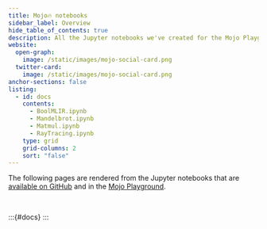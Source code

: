 ```yaml
---
title: Mojo🔥 notebooks
sidebar_label: Overview
hide_table_of_contents: true
description: All the Jupyter notebooks we've created for the Mojo Playground.
website:
  open-graph:
    image: /static/images/mojo-social-card.png
  twitter-card:
    image: /static/images/mojo-social-card.png
anchor-sections: false
listing:
  - id: docs
    contents:
      - BoolMLIR.ipynb
      - Mandelbrot.ipynb
      - Matmul.ipynb
      - RayTracing.ipynb
    type: grid
    grid-columns: 2
    sort: "false"
---
```


The following pages are rendered from the Jupyter notebooks that are [available
on GitHub](https://github.com/modularml/mojo/tree/main/examples/notebooks)
and in the [Mojo Playground](https://playground.modular.com/).

<p><br/></p>

:::{#docs}
:::
